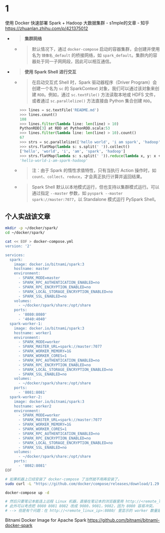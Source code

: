
# 1

使用 Docker 快速部署 Spark + Hadoop 大数据集群 - s1mple的文章 - 知乎 https://zhuanlan.zhihu.com/p/421375012
- > **集群网络**
  * > 默认情况下，通过 `docker-compose` 启动的容器集群，会创建并使用名为 `镜像名_default` 的桥接网络，如 `spark_default`。集群内的容器处于同一子网网段，因此可以相互通信。
- > **使用 Spark Shell 进行交互**
  * > 在启动交互式 Shell 时，Spark 驱动器程序（Driver Program）会创建一个名为 `sc` 的 SparkContext 对象，我们可以通过该对象来创建 `RDD`。例如，通过 `sc.textFile()` 方法读取本地或 HDFS 文件，或者通过 `sc.parallelize()` 方法直接由 Python 集合创建 `RDD`。
    ```py
    >>> lines = sc.textFile('README.md')
    >>> lines.count()
    108                                   
    >>> lines.filter(lambda line: len(line) > 10)
    PythonRDD[3] at RDD at PythonRDD.scala:53
    >>> lines.filter(lambda line: len(line) > 10).count()
    67
    >>> strs = sc.parallelize(['hello world', 'i am spark', 'hadoop'])
    >>> strs.flatMap(lambda s: s.split(' ')).collect()
    ['hello', 'world', 'i', 'am', 'spark', 'hadoop']
    >>> strs.flatMap(lambda s: s.split(' ')).reduce(lambda x, y: x + '-' + y)
    'hello-world-i-am-spark-hadoop'
    ```
  * > 注：由于 Spark 的惰性求值特性，只有当执行 Action 操作时，如 `count`、`collect`、`reduce`，才会真正执行计算并返回结果。
  * > Spark Shell 默认以本地模式运行，但也支持以集群模式运行。可以通过指定 `--master` 参数，如 `pyspark --master spark://master:7077`，以 Standalone 模式运行 PySpark Shell。

## 个人实战该文章

```sh
mkdir -p ~/docker/spark/
cd ~/docker/spark/

cat << EOF > docker-compose.yml
version: '2'

services:
  spark:
    image: docker.io/bitnami/spark:3
    hostname: master
    environment:
      - SPARK_MODE=master
      - SPARK_RPC_AUTHENTICATION_ENABLED=no
      - SPARK_RPC_ENCRYPTION_ENABLED=no
      - SPARK_LOCAL_STORAGE_ENCRYPTION_ENABLED=no
      - SPARK_SSL_ENABLED=no
    volumes:
      - ~/docker/spark/share:/opt/share
    ports:
      - '8080:8080'
      - '4040:4040'
  spark-worker-1:
    image: docker.io/bitnami/spark:3
    hostname: worker1
    environment:
      - SPARK_MODE=worker
      - SPARK_MASTER_URL=spark://master:7077
      - SPARK_WORKER_MEMORY=1G
      - SPARK_WORKER_CORES=1
      - SPARK_RPC_AUTHENTICATION_ENABLED=no
      - SPARK_RPC_ENCRYPTION_ENABLED=no
      - SPARK_LOCAL_STORAGE_ENCRYPTION_ENABLED=no
      - SPARK_SSL_ENABLED=no
    volumes:
      - ~/docker/spark/share:/opt/share
    ports:
      - '8081:8081'
  spark-worker-2:
    image: docker.io/bitnami/spark:3
    hostname: worker2
    environment:
      - SPARK_MODE=worker
      - SPARK_MASTER_URL=spark://master:7077
      - SPARK_WORKER_MEMORY=1G
      - SPARK_WORKER_CORES=1
      - SPARK_RPC_AUTHENTICATION_ENABLED=no
      - SPARK_RPC_ENCRYPTION_ENABLED=no
      - SPARK_LOCAL_STORAGE_ENCRYPTION_ENABLED=no
      - SPARK_SSL_ENABLED=no
    volumes:
      - ~/docker/spark/share:/opt/share
    ports:
      - '8082:8081'
EOF

# 如果机器上已经安装了 docker-compose 了当然就不用再安装了。
sudo curl -L "https://github.com/docker/compose/releases/download/1.29.2/docker-compose-$(uname -s)-$(uname -m)" -o /usr/local/bin/docker-compose

docker-compose up -d

# 然后只要笔记本能连上远程 Linux 机器，直接在笔记本的浏览器里用 http://<remote_linux_ip>:8080/ 就可以访问 Spark Web UI 了。
# 此外可以考虑把 8080 8081 8082 改成 9080，9081，9082，因为 8080 容易冲突。
# --> 但是有个问题：在 http://<remote_linux_ip>:8080/ 里显示的 worker 数量是 0，也就是看起来 worker 没有连上 master。不知道为什么，回头再看吧。
```

Bitnami Docker Image for Apache Spark https://github.com/bitnami/bitnami-docker-spark
